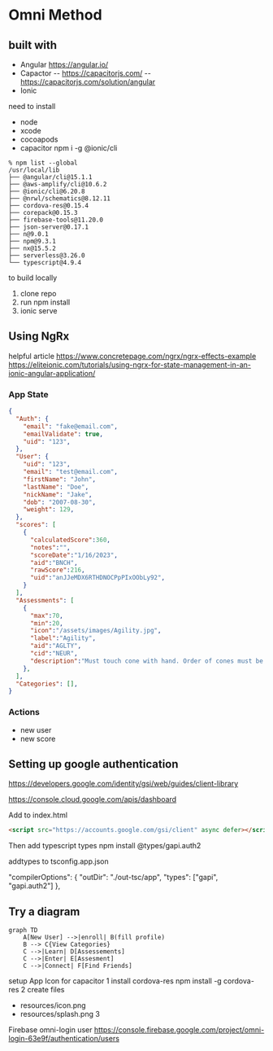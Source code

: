 # Omni Method

## built with

- Angular <https://angular.io/>
- Capactor
  -- <https://capacitorjs.com/>
  -- <https://capacitorjs.com/solution/angular>
- Ionic

need to install

- node
- xcode
- cocoapods
- capacitor
  npm i -g @ionic/cli

```
% npm list --global
/usr/local/lib
├── @angular/cli@15.1.1
├── @aws-amplify/cli@10.6.2
├── @ionic/cli@6.20.8
├── @nrwl/schematics@8.12.11
├── cordova-res@0.15.4
├── corepack@0.15.3
├── firebase-tools@11.20.0
├── json-server@0.17.1
├── n@9.0.1
├── npm@9.3.1
├── nx@15.5.2
├── serverless@3.26.0
└── typescript@4.9.4
```

to build locally

1. clone repo
2. run npm install
3. ionic serve

## Using NgRx

helpful article <https://www.concretepage.com/ngrx/ngrx-effects-example>
<https://eliteionic.com/tutorials/using-ngrx-for-state-management-in-an-ionic-angular-application/>

### App State

```json
{
  "Auth": {
    "email": "fake@email.com",
    "emailValidate": true,
    "uid": "123",
  },
  "User": {
    "uid": "123",
    "email": "test@email.com",
    "firstName": "John",
    "lastName": "Doe",
    "nickName": "Jake",
    "dob": "2007-08-30",
    "weight": 129,
  },
  "scores": [
    {
      "calculatedScore":360,
      "notes":"",
      "scoreDate":"1/16/2023",
      "aid":"BNCH",
      "rawScore":216,
      "uid":"anJJeMDX6RTHDNOCPpPIxOObLy92",
    }
  ],
  "Assessments": [
    {
      "max":70,
      "min":20,
      "icon":"/assets/images/Agility.jpg",
      "label":"Agility",
      "aid":"AGLTY",
      "cid":"NEUR",
      "description":"Must touch cone with hand. Order of cones must be followed. Feet cannot cross during the left and right cones."
    },
  ],
  "Categories": [],
}
```

### Actions

- new user
- new score

## Setting up google authentication

<https://developers.google.com/identity/gsi/web/guides/client-library>

<https://console.cloud.google.com/apis/dashboard>

Add to index.html

```html
<script src="https://accounts.google.com/gsi/client" async defer></script>
```

Then add typescript types
npm install @types/gapi.auth2

addtypes to tsconfig.app.json

"compilerOptions": {
"outDir": "./out-tsc/app",
"types": ["gapi", "gapi.auth2"]
},

## Try a diagram

```mermaid
graph TD
    A[New User] -->|enroll| B(fill profile)
    B --> C{View Categories}
    C -->|Learn| D[Assessements]
    C -->|Enter| E[Assesment]
    C -->|Connect| F[Find Friends]
```

setup App Icon for capacitor
1 install cordova-res
npm install -g cordova-res
2 create files

- resources/icon.png
- resources/splash.png
  3

Firebase
omni-login user
<https://console.firebase.google.com/project/omni-login-63e9f/authentication/users>
